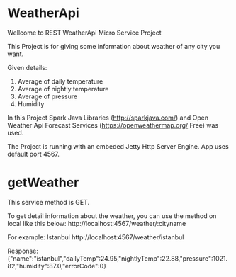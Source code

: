 # WeatherApi

Wellcome to REST WeatherApi Micro Service Project

This Project is for giving some information about weather of any city you want.

Given details:
1. Average of daily temperature
2. Average of nightly temperature
3. Average of pressure
4. Humidity


In this Project Spark Java Libraries (http://sparkjava.com/) and Open Weather Api Forecast Services (https://openweathermap.org/ Free) was used.

The Project is running with an embeded Jetty Http Server Engine. App uses default port 4567.

# getWeather

This service method is GET.

To get detail information about the weather, you can use the method on local like this below:
http://localhost:4567/weather/:cityname

For example: Istanbul
http://localhost:4567/weather/istanbul 

Response:
{"name":"istanbul","dailyTemp":24.95,"nightlyTemp":22.88,"pressure":1021.82,"humidity":87.0,"errorCode":0}

